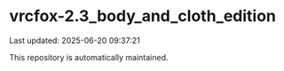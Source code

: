 # vrcfox-2.3_body_and_cloth_edition

Last updated: 2025-06-20 09:37:21

This repository is automatically maintained.
